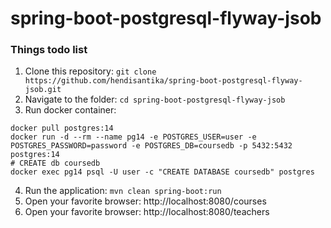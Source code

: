 # spring-boot-postgresql-flyway-jsob

### Things todo list

1. Clone this repository: `git clone https://github.com/hendisantika/spring-boot-postgresql-flyway-jsob.git`
2. Navigate to the folder: `cd spring-boot-postgresql-flyway-jsob`
3. Run docker container:

```shell
docker pull postgres:14
docker run -d --rm --name pg14 -e POSTGRES_USER=user -e POSTGRES_PASSWORD=password -e POSTGRES_DB=coursedb -p 5432:5432 postgres:14
# CREATE db coursedb
docker exec pg14 psql -U user -c "CREATE DATABASE coursedb" postgres
```

4. Run the application: `mvn clean spring-boot:run`
5. Open your favorite browser: http://localhost:8080/courses
6. Open your favorite browser: http://localhost:8080/teachers
